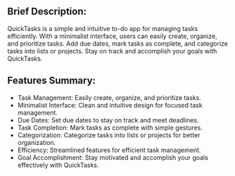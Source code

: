 ## Brief Description:

QuickTasks is a simple and intuitive to-do app for managing tasks efficiently. With a minimalist interface, users can easily create, organize, and prioritize tasks. Add due dates, mark tasks as complete, and categorize tasks into lists or projects. Stay on track and accomplish your goals with QuickTasks.


## Features Summary:

- Task Management: Easily create, organize, and prioritize tasks.
- Minimalist Interface: Clean and intuitive design for focused task management.
- Due Dates: Set due dates to stay on track and meet deadlines.
- Task Completion: Mark tasks as complete with simple gestures.
- Categorization: Categorize tasks into lists or projects for better organization.
- Efficiency: Streamlined features for efficient task management.
- Goal Accomplishment: Stay motivated and accomplish your goals effectively with QuickTasks.
